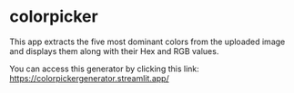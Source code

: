 # colorpicker
This app extracts the five most dominant colors from the uploaded image and displays them along with their Hex and RGB values.

You can access this generator by clicking this link:
https://colorpickergenerator.streamlit.app/
